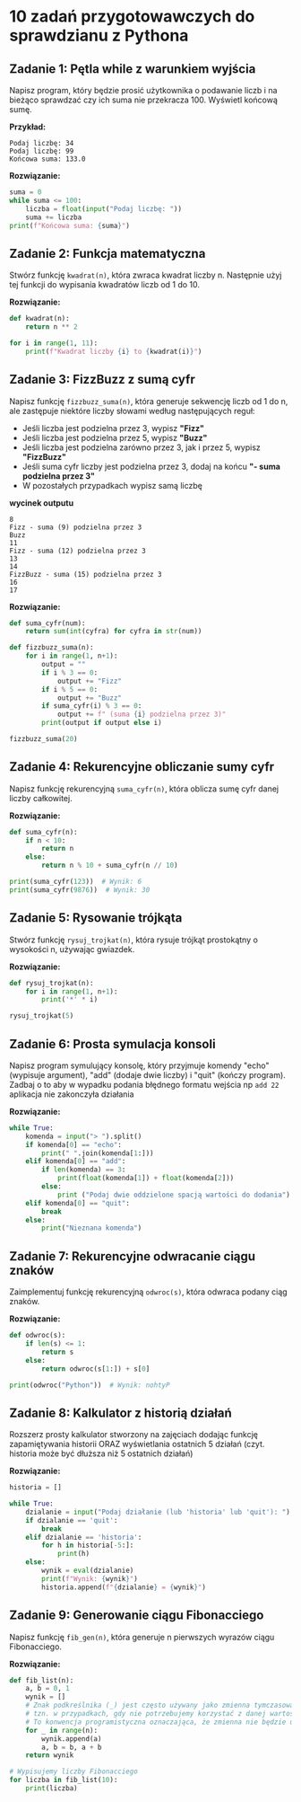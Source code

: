 # 10 zadań przygotowawczych do sprawdzianu z Pythona

## Zadanie 1: Pętla while z warunkiem wyjścia
Napisz program, który będzie prosić użytkownika o podawanie liczb i na bieżąco sprawdzać czy ich suma nie przekracza 100. Wyświetl końcową sumę.

**Przykład:**
``` przykład użycia:
Podaj liczbę: 34
Podaj liczbę: 99
Końcowa suma: 133.0
```

**Rozwiązanie:**
```python
suma = 0
while suma <= 100:
    liczba = float(input("Podaj liczbę: "))
    suma += liczba
print(f"Końcowa suma: {suma}")
```

## Zadanie 2: Funkcja matematyczna
Stwórz funkcję `kwadrat(n)`, która zwraca kwadrat liczby n. Następnie użyj tej funkcji do wypisania kwadratów liczb od 1 do 10.

**Rozwiązanie:**
```python
def kwadrat(n):
    return n ** 2

for i in range(1, 11):
    print(f"Kwadrat liczby {i} to {kwadrat(i)}")
```

## Zadanie 3: FizzBuzz z sumą cyfr
Napisz funkcję `fizzbuzz_suma(n)`, która generuje sekwencję liczb od 1 do n, ale zastępuje niektóre liczby słowami według następujących reguł:
- Jeśli liczba jest podzielna przez 3, wypisz **"Fizz"**
- Jeśli liczba jest podzielna przez 5, wypisz **"Buzz"**
- Jeśli liczba jest podzielna zarówno przez 3, jak i przez 5, wypisz **"FizzBuzz"**
- Jeśli suma cyfr liczby jest podzielna przez 3, dodaj na końcu **"- suma podzielna przez 3"**
- W pozostałych przypadkach wypisz samą liczbę

**wycinek outputu**
```
8
Fizz - suma (9) podzielna przez 3
Buzz
11
Fizz - suma (12) podzielna przez 3
13
14
FizzBuzz - suma (15) podzielna przez 3
16
17
```

**Rozwiązanie:**
```python
def suma_cyfr(num):
    return sum(int(cyfra) for cyfra in str(num))

def fizzbuzz_suma(n):
    for i in range(1, n+1):
        output = ""
        if i % 3 == 0:
            output += "Fizz"
        if i % 5 == 0:
            output += "Buzz"
        if suma_cyfr(i) % 3 == 0:
            output += f" (suma {i} podzielna przez 3)"
        print(output if output else i)

fizzbuzz_suma(20)
```

## Zadanie 4: Rekurencyjne obliczanie sumy cyfr
Napisz funkcję rekurencyjną `suma_cyfr(n)`, która oblicza sumę cyfr danej liczby całkowitej.

**Rozwiązanie:**
```python
def suma_cyfr(n):
    if n < 10:
        return n
    else:
        return n % 10 + suma_cyfr(n // 10)

print(suma_cyfr(123))  # Wynik: 6
print(suma_cyfr(9876))  # Wynik: 30
```

## Zadanie 5: Rysowanie trójkąta
Stwórz funkcję `rysuj_trojkat(n)`, która rysuje trójkąt prostokątny o wysokości n, używając gwiazdek.

**Rozwiązanie:**
```python
def rysuj_trojkat(n):
    for i in range(1, n+1):
        print('*' * i)

rysuj_trojkat(5)
```

## Zadanie 6: Prosta symulacja konsoli
Napisz program symulujący konsolę, który przyjmuje komendy "echo" (wypisuje argument), "add" (dodaje dwie liczby) i "quit" (kończy program). Zadbaj o to aby w wypadku podania błędnego formatu wejścia np `add 22` aplikacja nie zakonczyła działania

**Rozwiązanie:**
```python
while True:
    komenda = input("> ").split()
    if komenda[0] == "echo":
        print(" ".join(komenda[1:]))
    elif komenda[0] == "add":
        if len(komenda) == 3:
            print(float(komenda[1]) + float(komenda[2]))
        else:
            print ("Podaj dwie oddzielone spacją wartości do dodania")
    elif komenda[0] == "quit":
        break
    else:
        print("Nieznana komenda")
```

## Zadanie 7: Rekurencyjne odwracanie ciągu znaków
Zaimplementuj funkcję rekurencyjną `odwroc(s)`, która odwraca podany ciąg znaków.

**Rozwiązanie:**
```python
def odwroc(s):
    if len(s) <= 1:
        return s
    else:
        return odwroc(s[1:]) + s[0]

print(odwroc("Python"))  # Wynik: nohtyP
```

## Zadanie 8: Kalkulator z historią działań
Rozszerz prosty kalkulator stworzony na zajęciach dodając funkcję zapamiętywania historii ORAZ wyświetlania ostatnich 5 działań (czyt. historia może być dłuższa niż 5 ostatnich działań)

**Rozwiązanie:**
```python
historia = []

while True:
    dzialanie = input("Podaj działanie (lub 'historia' lub 'quit'): ")
    if dzialanie == 'quit':
        break
    elif dzialanie == 'historia':
        for h in historia[-5:]:
            print(h)
    else:
        wynik = eval(dzialanie)
        print(f"Wynik: {wynik}")
        historia.append(f"{dzialanie} = {wynik}")
```

## Zadanie 9: Generowanie ciągu Fibonacciego
Napisz funkcję `fib_gen(n)`, która generuje n pierwszych wyrazów ciągu Fibonacciego.

**Rozwiązanie:**
```python
def fib_list(n):
    a, b = 0, 1
    wynik = []
    # Znak podkreślnika (_) jest często używany jako zmienna tymczasowa 
    # tzn. w przypadkach, gdy nie potrzebujemy korzystać z danej wartości. 
    # To konwencja programistyczna oznaczająca, że zmienna nie będzie używana
    for _ in range(n):
        wynik.append(a)  
        a, b = b, a + b  
    return wynik

# Wypisujemy liczby Fibonacciego
for liczba in fib_list(10):
    print(liczba)
```
